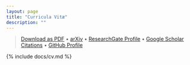 ```yaml
---
layout: page
title: "Curricula Vitæ"
description: ""
---
```


> [Download as PDF](downloads/cv.pdf) • [arXiv](http://arxiv.org/a/granade_c_1) • [ResearchGate Profile](https://www.researchgate.net/profile/Christopher_Granade/) • [Google Scholar Citations](http://scholar.google.com/citations?hl=en&user=ykKj9uoAAAAJ) • [GitHub Profile](https://github.com/cgranade)

{% include docs/cv.md %}


